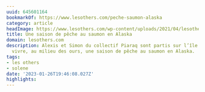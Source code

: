 ```yaml
---
uuid: 645601164
bookmarkOf: https://www.lesothers.com/peche-saumon-alaska
category: article
headImage: https://www.lesothers.com/wp-content/uploads/2021/04/lesothers-outdoor-aventure-peche-saumon-alaska-piaraq-16-e1623683190621.jpg
title: Une saison de pêche au saumon en Alaska
domain: lesothers.com
description: Alexis et Simon du collectif Piaraq sont partis sur l’île de Kodiak pour
  vivre, au milieu des ours, une saison de pêche au saumon en Alaska.
tags:
- les others
- solene
date: '2023-01-26T19:46:08.027Z'
highlights:
---
```




